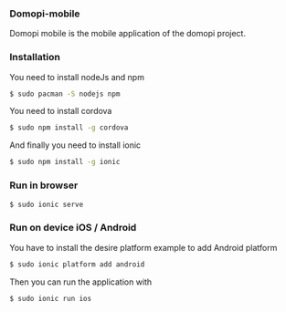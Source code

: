 ### Domopi-mobile

Domopi mobile is the mobile application of the domopi project.


### Installation

You need to install nodeJs and npm

```sh
$ sudo pacman -S nodejs npm
```

You need to install cordova

```sh
$ sudo npm install -g cordova
```

And finally you need to install ionic

```sh
$ sudo npm install -g ionic
```

### Run in browser

```sh
$ sudo ionic serve
```

### Run on device iOS / Android

You have to install the desire platform example to add Android platform

```sh
$ sudo ionic platform add android
```

Then you can run the application with

```sh
$ sudo ionic run ios
```

